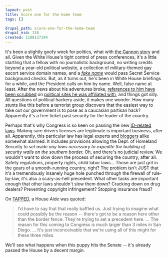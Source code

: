 ```yaml
--- 
layout: post
title: Score one for the home team
tags: []

drupal_path: score-one-for-the-home-team
drupal_nid: 138
created: 1108137194
---
```

It's been a slightly goofy week for politics, what with <a href="http://www.washingtonpost.com/wp-dyn/articles/A12640-2005Feb9.html">the Gannon story</a> and all. Given the White House's tight control of press conferences, it's a little startling that a fellow with no journalistic background, no writing credits beyond a year-old political website, a collection of military-themed gay escort service domain names, and a <em><a href="http://www.salon.com/news/feature/2005/02/10/gannon_affair/">fake name</a></em> would pass Secret Service background checks. But, as it turns out, he's been in White House briefings for a while, and the President calls on him by name. Well, false name at least. After the news about his adventures broke, <a href="http://americablog.blogspot.com/2005/02/this-is-aol-profile-everyone-is.html">references to him have been scrubbed</a> on <a href="http://www.leadpencil.net/blog/archives/000234.html">political sites he was affiliated with</a>, and things got silly. All questions of political hackery aside, it makes one wonder. How many stunts like this before a terrorist group discovers that the easiest way to take out our government is to pose as a caucasian partisan hack? Apparently it's a free ticket past security for the leader of the country.

Perhaps that's why Congress is so keen on passing the new <a href="http://assembler.law.cornell.edu/uscode/html/uscode08/usc_sec_08_00001103----000-notes.html">ID-related laws</a>. Making sure drivers licenses are legitimate is important business, after all. Apparently, this particular law has legal experts and <a href="http://www.prospect.org/weblog/archives/2005/02/index.html#005461">bloggers</a> alike somewhat alarmed. It includes provisions allowing the Dept. of Homeland Security to <em>set aside any laws necessary to expedite the building of security walls on the southern border.</em> Oh, and there's no judicial review. We wouldn't want to slow down the process of securing the country, after all. Safety regulations, property rights, child labor laws... Those are just grit in the gears of a smooth-running country, right? The problem isn't JUST that it's a tremendously insanely huge hole punched through the firewall of rule-by-law, it's also a scary-as-hell precedent. What other tasks are important enough that other laws shouldn't slow them down? Cracking down on drug dealers? Preventing copyright infringement? Stopping insurance fraud?

On <a href="http://www.prospect.org/weblog/archives/2005/02/index.html#005461">TAPPED</a>, a House Aide was quoted:

<blockquote>I'd have to say that that really baffled us. Just trying to imagine what could possibly be the reason -- there's got to be a reason here other than the border fence. They're trying to set a precedent here. … The reason for this coming to Congress is much larger than 3 miles in San Diego. … It's just inconceivable that we're using all of this might for these three miles.</blockquote>

We'll see what happens when this puppy hits the Senate -- it's already passed the House by a decent margin.

